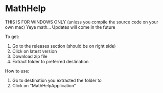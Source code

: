# MathHelp
THIS IS FOR WINDOWS ONLY (unless you compile the source code on your own mac)
Yeye math...
Updates will come in the future

To get:
1) Go to the releases section (should be on right side)
2) Click on latest version
3) Download zip file
4) Extract folder to preferred destination

How to use:
1) Go to destination you extracted the folder to
2) Click on "MathHelpApplication"
